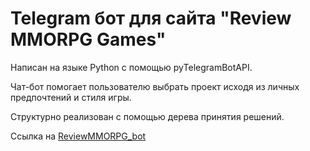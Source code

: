 # Telegram бот для сайта "Review MMORPG Games"

Написан на языке Python с помощью pyTelegramBotAPI.

Чат-бот помогает пользователю выбрать проект исходя из личных предпочтений и стиля игры.

Структурно реализован с помощью дерева принятия решений.

Ссылка на [ReviewMMORPG_bot](https://t.me/ReviewMMORPG_bot)
